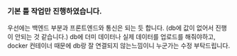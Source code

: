 ### 기본 틀 작업만 진행하였습니다.
우선에는 백엔드 부분과 프론트엔드와 통신은 되는 듯 합니다. (db에 값이 없어서 진행이 안되는 것 같습니다.)
db에 더미 데이터나 실제 데이터를 업로드를 해줘야하고, docker 컨테이너 때문에 db랑 잘 연결되지 않는느낌이니 누군가는 수정 부탁드립니다.